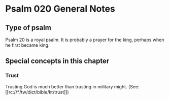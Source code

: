 # Psalm 020 General Notes
## Type of psalm

Psalm 20 is a royal psalm. It is probably a prayer for the king, perhaps when he first became king.

## Special concepts in this chapter
### Trust
Trusting God is much better than trusting in military might. (See: [[rc://*/tw/dict/bible/kt/trust]])